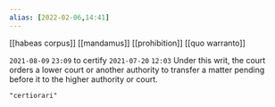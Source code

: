```yaml
---
alias: [2022-02-06,14:41]
---
```

[[habeas corpus]] [[mandamus]] [[prohibition]] [[quo warranto]]

`2021-08-09` `23:09`
to certify
`2021-07-20` `12:03`
Under this writ, the court orders a lower court or another authority to transfer a matter pending before it to the higher authority or court.
```query 2022-03-13 01:01
"certiorari"
```
